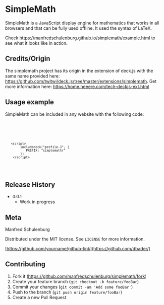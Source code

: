 # SimpleMath
SimpleMath is a JavaScript display engine for mathematics that works in all browsers and that can be fully used offline. It used the syntax of LaTeX.

Check https://manfredschulenburg.github.io/simplemath/example.html to see what it looks like in action.


## Credits/Origin

The simplemath project has its origin in the extension of deck.js with the same name provided here: https://github.com/twitwi/deck.js/tree/master/extensions/simplemath. Get more information here: https://home.heeere.com/tech-deckjs-ext.html



## Usage example

SimpleMath can be included in any website with the following code:

<code>
  
  <script src="simplemath/extensions/includedeck/load.js"></script>
       <script>
            includedeck("profile-3", {
               PREFIX: "simplemath/" 
            })
        </script>
 </code>



## Release History


* 0.0.1
    * Work in progress

## Meta

Manfred Schulenburg

Distributed under the MIT license. See ``LICENSE`` for more information.

[https://github.com/yourname/github-link](https://github.com/dbader/)

## Contributing

1. Fork it (<https://github.com/manfredschulenburg/simplemath/fork>)
2. Create your feature branch (`git checkout -b feature/fooBar`)
3. Commit your changes (`git commit -am 'Add some fooBar'`)
4. Push to the branch (`git push origin feature/fooBar`)
5. Create a new Pull Request
